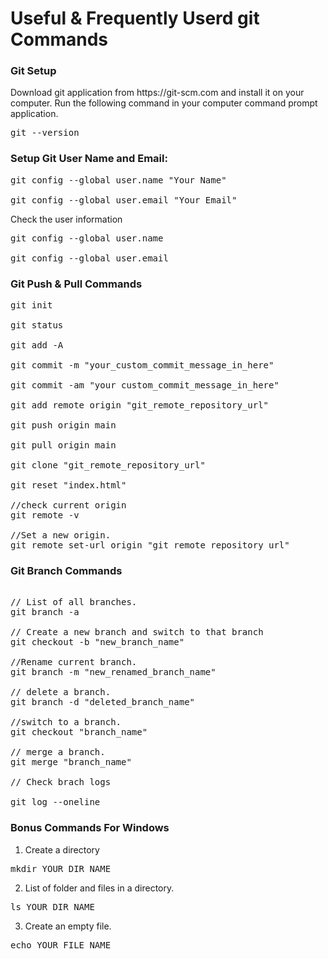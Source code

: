 # Useful & Frequently Userd git Commands

<h3>Git Setup</h3>

<p>Download git application from https://git-scm.com and install it on your computer. Run the following command in your computer command prompt application.</p>

<pre>
git --version
</pre>



<h3>Setup Git User Name and Email:</h3>

<pre>
git config --global user.name "Your Name"

git config --global user.email "Your Email"
</pre>

<p>Check the user information</p>

<pre>
git config --global user.name

git config --global user.email
</pre>



<h3>Git Push & Pull Commands</h3>

<pre>
git init

git status

git add -A

git commit -m "your_custom_commit_message_in_here"

git commit -am "your custom_commit_message_in_here"

git add remote origin "git_remote_repository_url"

git push origin main 

git pull origin main

git clone "git_remote_repository_url"

git reset "index.html"

//check current origin
git remote -v

//Set a new origin.
git remote set-url origin "git_remote_repository_url"
</pre>



<h3>Git Branch Commands</h3>

<pre>

// List of all branches.
git branch -a

// Create a new branch and switch to that branch
git checkout -b "new_branch_name"

//Rename current branch.
git branch -m "new_renamed_branch_name"

// delete a branch.
git branch -d "deleted_branch_name"

//switch to a branch.
git checkout "branch_name"

// merge a branch.
git merge "branch_name"

// Check brach logs

git log --oneline
</pre>

<h3>Bonus Commands For Windows </h3>

1. Create a directory

<pre>mkdir YOUR_DIR_NAME</pre>

2. List of folder and files in a directory.

<pre>ls YOUR_DIR_NAME</pre>

3. Create an empty file.

<pre>echo YOUR_FILE_NAME</pre>
